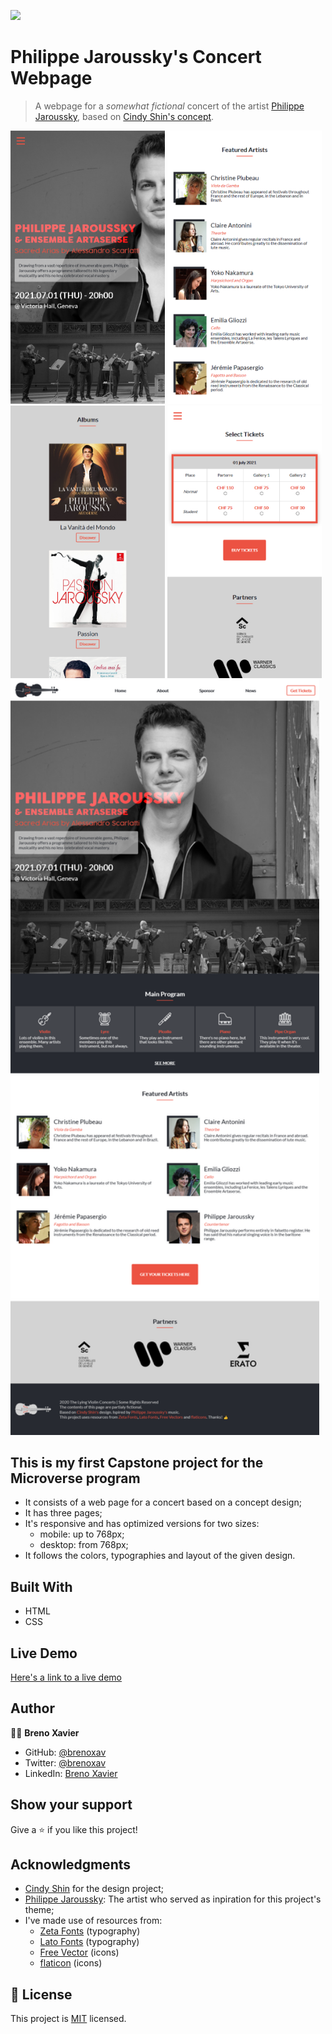 ![](https://img.shields.io/badge/Microverse-blueviolet)

# Philippe Jaroussky's Concert Webpage

> A webpage for a *somewhat fictional* concert of the artist [Philippe Jaroussky](http://www.philippejaroussky.fr/), based on [Cindy Shin's concept](https://www.behance.net/gallery/29845175/CC-Global-Summit-2015).

<img src="./images/screenshot-mobile-1.png" width="49%"> <img src="./images/screenshot-mobile-2.png" width="49%">
<img src="./images/screenshot-mobile-3.png" width="49%"> <img src="./images/screenshot-mobile-4.png" width="49%">
<img src="./images/screenshot-full-1.png" width="98%">


## This is my first Capstone project for the Microverse program
- It consists of a web page for a concert based on a concept design;
- It has three pages;
- It's responsive and has optimized versions for two sizes:
    - mobile: up to 768px;
    - desktop: from 768px;
- It follows the colors, typographies and layout of the given design.

## Built With

- HTML
- CSS

## Live Demo

[Here's a link to a live demo](https://brenoxav.github.io/philippe-jaroussky-concert/)

## Author

👨‍💻 **Breno Xavier**

- GitHub: [@brenoxav](https://github.com/brenoxav)
- Twitter: [@brenoxav](https://twitter.com/brenoxav)
- LinkedIn: [Breno Xavier](https://linkedin.com/in/brenoxav)

## Show your support

Give a ⭐️ if you like this project!

## Acknowledgments

- [Cindy Shin](https://www.behance.net/adagio07) for the design project;
- [Philippe Jaroussky](http://www.philippejaroussky.fr/): The artist who served as inpiration for this project's theme;
- I've made use of resources from:
    - [Zeta Fonts](http://www.zetafonts.com/cocogoose) (typography)
    - [Lato Fonts](https://www.latofonts.com/) (typography)
    - [Free Vector](https://www.freevector.com/) (icons)
    - [flaticon](https://www.flaticon.com/) (icons)

## 📝 License

This project is [MIT](LICENSE) licensed.